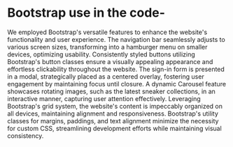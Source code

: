 # Bootstrap use in the code-
We employed Bootstrap's versatile features to enhance the website's functionality and user experience. The navigation bar seamlessly adjusts to various screen sizes, transforming into a hamburger menu on smaller devices, optimizing usability. Consistently styled buttons utilizing Bootstrap's button classes ensure a visually appealing appearance and effortless clickability throughout the website. The sign-in form is presented in a modal, strategically placed as a centered overlay, fostering user engagement by maintaining focus until closure. A dynamic Carousel feature showcases rotating images, such as the latest sneaker collections, in an interactive manner, capturing user attention effectively. Leveraging Bootstrap's grid system, the website's content is impeccably organized on all devices, maintaining alignment and responsiveness. Bootstrap's utility classes for margins, paddings, and text alignment minimize the necessity for custom CSS, streamlining development efforts while maintaining visual consistency.






